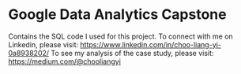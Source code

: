 # Google Data Analytics Capstone
 Contains the SQL code I used for this project.
To connect with me on Linkedin, please visit: https://www.linkedin.com/in/choo-liang-yi-0a8938202/
To see my analysis of the case study, please visit: https://medium.com/@chooliangyi
